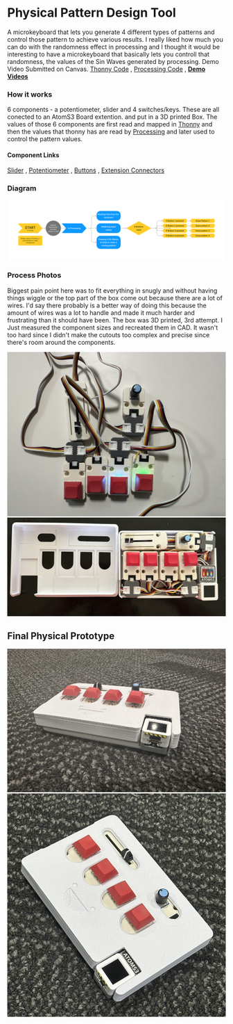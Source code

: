# **Physical Pattern Design Tool**
A microkeyboard that lets you generate 4 different types of patterns and control those pattern to achieve various results. I really liked how much you can do with the randomness effect in processing and I thought it would be interesting to have a microkeyboard that basically lets you controll that randomness, the values of the Sin Waves generated by processing. Demo Video Submitted on Canvas. [Thonny Code](https://github.com/IlyaHakobyan/Ilya-s-Repository/blob/0d938a19a24c67a4d5378828ce04c9ad26f44f79/Final%20Assignment/Adv%20Prot%20Final%20Inputs.py) , [Processing Code](https://github.com/IlyaHakobyan/Ilya-s-Repository/blob/a849fd7a8e8fc8b96cf67617b4029983851b9a98/Final%20Assignment/Sample_Sketch_Test.pde) , **[Demo Videos](https://drive.google.com/drive/folders/1u9Ew5-iZN_sU-13le6jb6QVWzYz-k5we?usp=sharing)**


### How it works
6 components - a potentiometer, slider and 4 switches/keys. These are all conected to an AtomS3 Board extention. and put in a 3D printed Box. The values of those 6 components are first read and mapped in [Thonny](https://github.com/IlyaHakobyan/Ilya-s-Repository/blob/0d938a19a24c67a4d5378828ce04c9ad26f44f79/Final%20Assignment/Adv%20Prot%20Final%20Inputs.py) and then the values that thonny has are read by [Processing](./) and later used to control the pattern values.
#### Component Links
[Slider](https://shop.m5stack.com/products/fader-unit-with-b10k-potentiometer-sk6812) , 
[Potentiometer](https://shop.m5stack.com/products/encoder-unit) , 
[Buttons](https://shop.m5stack.com/products/mechanical-key-button-unit) , 
[Extension Connectors](https://shop.m5stack.com/products/grove-t-connector-5pcs-a-pack
)

### Diagram
![diagram](finaldiagram.png)

### Process Photos
Biggest pain point here was to fit everything in snugly and without having things wiggle or the top part of the box come out because there are a lot of wires. I'd say there probably is a better way of doing this because the amount of wires was a lot to handle and made it much harder and frustrating than it should have been. The box was 3D printed, 3rd attempt. I Just measured the component sizes and recreated them in CAD. It wasn't too hard since I didn't make the cutouts too complex and precise since there's room around the components.

![process1](process1.jpg)
![inside](Insidekeyboard.jpg)

## **Final Physical Prototype**
![physical1](physical1.jpg)
![physical2](physical2.jpg)


